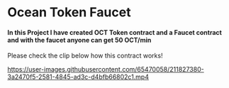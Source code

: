 # Ocean Token Faucet

#### In this Project I have created OCT Token contract and a Faucet contract and with the faucet anyone can get 50 OCT/min

Please check the clip below how this contract works!




https://user-images.githubusercontent.com/65470058/211827380-3a2470f5-2581-4845-ad3c-d4bfb66802c1.mp4

